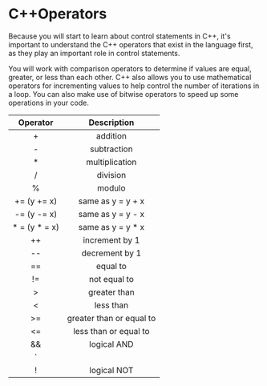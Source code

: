 # C++Operators
Because you will start to learn about control statements in C++, it's important to understand 
the C++ operators that exist in the language first, as they play an important role in control statements.

You will work with comparison operators to determine if values are equal, greater, or less than each other. 
C++ also allows you to use mathematical operators for incrementing values to help control the number of iterations in a loop.
You can also make use of bitwise operators to speed up some operations in your code.

|Operator|Description|
|:---:|:---:|
|+|addition|
|-|subtraction|
|* |multiplication|
|/|division|
|%|modulo|
|+= (y += x)|same as y = y + x|
|-= (y -= x)|same as y = y - x|
| * = (y * = x)|same as y = y * x |
|++|increment by 1|
|--|decrement by 1|
|==|equal to|
|!=|not equal to|
|>|greater than|
|<|less than|
|>=|greater than or equal to|
|<=|less than or equal to|
|&&|logical AND|
| `| |`  |logical OR|
|!|logical NOT|



